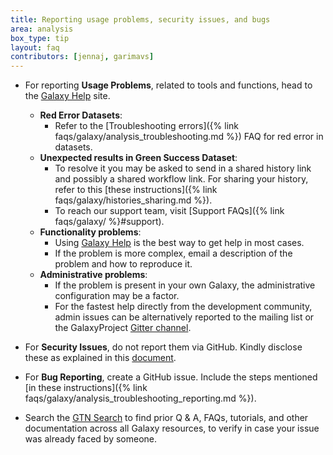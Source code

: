 ```yaml
---
title: Reporting usage problems, security issues, and bugs
area: analysis
box_type: tip
layout: faq
contributors: [jennaj, garimavs]
---
```


- For reporting **Usage Problems**, related to tools and functions, head to the [Galaxy Help](https://help.galaxyproject.org/) site.
    - **Red Error Datasets**:
        - Refer to the [Troubleshooting errors]({% link faqs/galaxy/analysis_troubleshooting.md %}) FAQ for red error in datasets.
    - **Unexpected results in Green Success Dataset**:
        - To resolve it you may be asked to send in a shared history link and possibly a shared workflow link. For sharing your history, refer to this [these instructions]({% link faqs/galaxy/histories_sharing.md %}).
        - To reach our support team, visit [Support FAQs]({% link faqs/galaxy/ %}#support).
    - **Functionality problems**:
        - Using [Galaxy Help](https://help.galaxyproject.org/) is the best way to get help in most cases.
        - If the problem is more complex, email a description of the problem and how to reproduce it.
    - **Administrative problems**:
        - If the problem is present in your own Galaxy, the administrative configuration may be a factor.
        - For the fastest help directly from the development community, admin issues can be alternatively reported to the mailing list or the GalaxyProject [Gitter channel](https://gitter.im/galaxyproject/Lobby).

- For **Security Issues**, do not report them via GitHub. Kindly disclose these as explained in this [document](https://github.com/galaxyproject/galaxy/blob/dev/SECURITY_POLICY.md).
- For **Bug Reporting**, create a GitHub issue. Include the steps mentioned [in these instructions]({% link faqs/galaxy/analysis_troubleshooting_reporting.md %}).
- Search the [GTN Search](https://training.galaxyproject.org/search) to find prior Q & A, FAQs, tutorials, and other documentation across all Galaxy resources, to verify in case your issue was already faced by someone.
